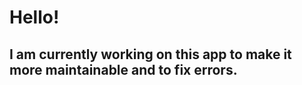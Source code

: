 # Hello! 

## I am currently working on this app to make it more maintainable and to fix errors.

<!-- # Hello! 👋

Thanks for checking out my front-end coding solution for [Age calculator app challenge on Frontend Mentor](https://www.frontendmentor.io/challenges/age-calculator-app-dF9DFFpj-Q). Here is the [design preview for the Age calculator app coding challenge.](./design/desktop-preview.jpg) 

### Screenshot

![](age-calculator-app-main-desktop.jpg)
![](age-calculator-app-main-mobile.jpg)

### Links

- Solution URL: [Here](https://www.frontendmentor.io/solutions/agecalculator-app-frontend-mentor-TNzth--0Go)
- Live Site URL: [Here](https://ozlemxates.github.io/Age-Calculator-app-Frontend-Mentor/)

### Continued development

I made every effort to construct my code using the most optimal and effective solutions during the development phase of this project. However, in certain situations, I had to resort to unconventional approaches that may not be entirely logical but still manage to produce the desired results. I intend to address these issues in the future and rectify them accordingly (hopefully). For example, using empty ``` <p></p> ``` tag might not be the best solution but I will fix it with a better solution later.

```html
<div class="box">
    <h5 id="h5-year">Year</h5>
    <input id=year type="number" placeholder=YYYY>
    <p id="errorYear"></p>
</div>
```

## Author

- GitHub - [ozlemxates](https://github.com/ozlemxates)
- Frontend Mentor - [@ozlemxates](https://www.frontendmentor.io/profile/ozlemxates)

## Acknowledgments

I received assistance during the coding process from an AI-powered assistant called ChatGPT and consulted previously asked questions on the internet, particularly on platforms like Stack Overflow, while leveraging my own knowledge and putting in personal effort.

## Thanks For Checking out🚀 -->
